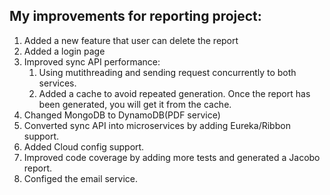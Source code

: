 ## My improvements for reporting project:

1. Added a new feature that user can delete the report
2. Added a login page
3. Improved sync API performance:
   1. Using mutithreading and sending request concurrently to both services.
   2. Added a cache to avoid repeated generation. Once the report has been generated, you will get it from the cache.
4. Changed MongoDB to DynamoDB(PDF service)
5. Converted sync API into microservices by adding Eureka/Ribbon support.
6. Added Cloud config support.
7. Improved code coverage by adding more tests and generated a Jacobo report.
8. Configed the email service.

